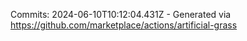 Commits: 2024-06-10T10:12:04.431Z - Generated via https://github.com/marketplace/actions/artificial-grass
<br>
